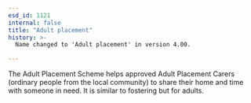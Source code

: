 ```yaml
---
esd_id: 1121
internal: false
title: "Adult placement"
history: >-
  Name changed to 'Adult placement' in version 4.00.

---
```


The Adult Placement Scheme helps approved Adult Placement Carers (ordinary people from the local community) to share their home and time with someone in need. It is similar to fostering but for adults.

